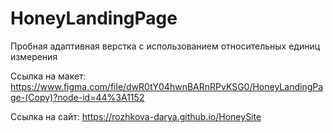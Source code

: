 # HoneyLandingPage
Пробная адаптивная верстка с использованием относительных единиц измерения

Ссылка на макет: https://www.figma.com/file/dwR0tY04hwnBARnRPvKSG0/HoneyLandingPage-(Copy)?node-id=44%3A1152

Ссылка на сайт: https://rozhkova-darya.github.io/HoneySite
